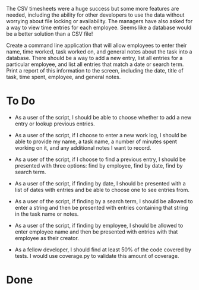 The CSV timesheets were a huge success but some more features are needed, including the ability for other developers to use
the data without worrying about file locking or availability. The managers have also asked for a way to view time entries for
each employee. Seems like a database would be a better solution than a CSV file!

Create a command line application that will allow employees to enter their name, time worked, task worked on, and general
notes about the task into a database. There should be a way to add a new entry, list all entries for a particular employee,
and list all entries that match a date or search term. Print a report of this information to the screen, including the date,
title of task, time spent, employee, and general notes.

To Do
=====

* As a user of the script, I should be able to choose whether to add a new entry or lookup previous entries.

* As a user of the script, if I choose to enter a new work log, I should be able to provide my name, a task name, a number of minutes spent working on it, and any additional notes I want to record.

* As a user of the script, if I choose to find a previous entry, I should be presented with three options: find by employee, find by date, find by search term.

* As a user of the script, if finding by date, I should be presented with a list of dates with entries and be able to choose one to see entries from.

* As a user of the script, if finding by a search term, I should be allowed to enter a string and then be presented with entries containing that string in the task name or notes.

* As a user of the script, if finding by employee, I should be allowed to enter employee name and then be presented with entries with that employee as their creator.

* As a fellow developer, I should find at least 50% of the code covered by tests. I would use coverage.py to validate this amount of coverage.

Done
====
